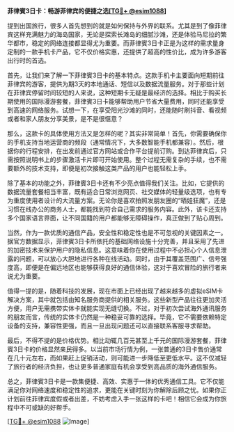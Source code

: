 **菲律賓3日卡：畅游菲律宾的便捷之选[[TG💪+ @esim1088](https://t.me/s/esim1088)]**

提到出国旅行，很多人首先想到的就是如何保持与外界的联系。尤其是到了像菲律宾这样充满魅力的海岛国家，无论是探索长滩岛的细腻沙滩，还是体验马尼拉的繁华都市，稳定的网络连接都显得尤为重要。而菲律賓3日卡正是为这样的需求量身定制的一款手机卡产品，它不仅价格实惠，还提供了超高的性价比，成为许多游客出行时的首选。

首先，让我们来了解一下菲律賓3日卡的基本特点。这款手机卡主要面向短期前往菲律宾的游客，提供为期3天的本地通话、短信以及数据流量服务。对于那些计划在菲律宾停留时间较短的人来说，这种短期卡无疑是最经济的选择。相比于购买长期使用的国际漫游套餐，菲律賓3日卡能够帮助用户节省大量费用，同时还能享受到高速的网络服务。试想一下，在享受阳光沙滩的同时，还能随时刷抖音、看视频或者和家人朋友分享美景，是不是很惬意？

那么，这款卡的具体使用方法又是怎样的呢？其实非常简单！首先，你需要确保你的手机支持当地运营商的频段（通常情况下，大多数智能手机都兼容）。然后，根据你的行程安排，在出发前通过官方网站或合作平台提前订购。到达菲律宾后，只需按照说明书上的步骤激活卡片即可开始使用。整个过程无需复杂的手续，也不需要额外的技术支持，即便是初次接触这类产品的用户也能轻松上手。

除了基本的功能之外，菲律賓3日卡还有不少亮点值得我们关注。比如，它提供的数据流量套餐相当丰富，既有适合日常浏览网页、社交媒体的轻量级选项，也有专为重度使用者设计的大流量方案。无论你是喜欢拍照发朋友圈的“晒娃狂魔”，还是习惯在线办公的商务人士，都能找到符合自己需求的服务内容。此外，该卡还支持多个国家语言界面，让不同国籍的用户都能够无障碍操作，真正做到了贴心周到。

当然，作为一款优质的通信产品，安全性和稳定性也是不可忽视的关键因素之一。据官方数据显示，菲律賓3日卡所依托的基础网络设施十分完善，并且采用了先进的加密技术来保护用户的隐私信息。这意味着你在使用过程中不必担心个人信息泄露的问题，可以放心大胆地进行各种在线活动。同时，由于其覆盖范围广、信号强度高，即便是在偏远地区也能够获得良好的通信体验，这对于喜欢冒险的旅行者来说尤为重要。

值得一提的是，随着科技的发展，现在市面上已经出现了越来越多的虚拟eSIM卡解决方案，其中就包括由知名服务商提供的相关服务。这些新型产品往往更加灵活方便，用户无需携带实体卡就能实现无缝切换。不过，对于初次尝试海外通讯服务的朋友而言，传统的实体卡仍然是一种稳妥可靠的选择。毕竟，它不需要依赖特定设备的支持，兼容性更强，而且一旦出现问题还可以直接联系客服寻求帮助。

最后，不得不提的是价格优势。相比动辄几百元甚至上千元的国际漫游套餐，菲律賓3日卡的价格显然亲民得多。以当前市场行情为例，一张普通的3日卡售价通常在几十元左右，而如果赶上促销活动，则可能进一步降低至更低水平。这不仅减轻了旅行者的经济负担，也让更多普通家庭有机会享受到高品质的海外通信服务。

总之，菲律賓3日卡是一款集便捷、高效、实惠于一体的优秀通信工具。它不仅能满足你对网络速度和稳定性的追求，更能在关键时刻为你解除后顾之忧。如果你正计划前往菲律宾度假或者出差，不妨考虑入手一张这样的卡吧！相信它会成为你旅程中不可或缺的好帮手。

[[TG💪+ @esim1088](https://t.me/s/esim1088) ![Image](https://i.postimg.cc/4NQfJmqS/Snipaste-2025-05-13-00-14-12.png)]
